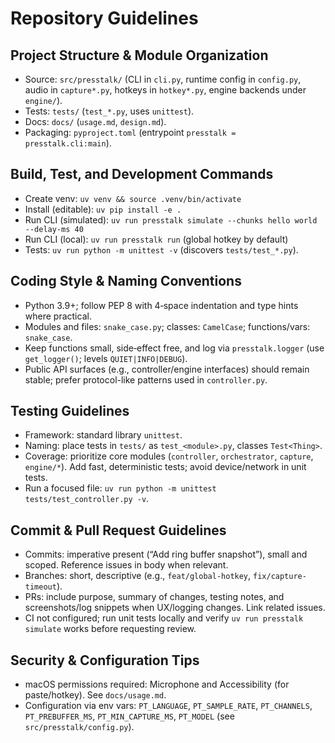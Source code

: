 # Repository Guidelines

## Project Structure & Module Organization
- Source: `src/presstalk/` (CLI in `cli.py`, runtime config in `config.py`, audio in `capture*.py`, hotkeys in `hotkey*.py`, engine backends under `engine/`).
- Tests: `tests/` (`test_*.py`, uses `unittest`).
- Docs: `docs/` (`usage.md`, `design.md`).
- Packaging: `pyproject.toml` (entrypoint `presstalk = presstalk.cli:main`).

## Build, Test, and Development Commands
- Create venv: `uv venv && source .venv/bin/activate`
- Install (editable): `uv pip install -e .`
- Run CLI (simulated): `uv run presstalk simulate --chunks hello world --delay-ms 40`
- Run CLI (local): `uv run presstalk run` (global hotkey by default)
- Tests: `uv run python -m unittest -v` (discovers `tests/test_*.py`).

## Coding Style & Naming Conventions
- Python 3.9+; follow PEP 8 with 4‑space indentation and type hints where practical.
- Modules and files: `snake_case.py`; classes: `CamelCase`; functions/vars: `snake_case`.
- Keep functions small, side‑effect free, and log via `presstalk.logger` (use `get_logger()`; levels `QUIET|INFO|DEBUG`).
- Public API surfaces (e.g., controller/engine interfaces) should remain stable; prefer protocol-like patterns used in `controller.py`.

## Testing Guidelines
- Framework: standard library `unittest`.
- Naming: place tests in `tests/` as `test_<module>.py`, classes `Test<Thing>`.
- Coverage: prioritize core modules (`controller`, `orchestrator`, `capture`, `engine/*`). Add fast, deterministic tests; avoid device/network in unit tests.
- Run a focused file: `uv run python -m unittest tests/test_controller.py -v`.

## Commit & Pull Request Guidelines
- Commits: imperative present (“Add ring buffer snapshot”), small and scoped. Reference issues in body when relevant.
- Branches: short, descriptive (e.g., `feat/global-hotkey`, `fix/capture-timeout`).
- PRs: include purpose, summary of changes, testing notes, and screenshots/log snippets when UX/logging changes. Link related issues.
- CI not configured; run unit tests locally and verify `uv run presstalk simulate` works before requesting review.

## Security & Configuration Tips
- macOS permissions required: Microphone and Accessibility (for paste/hotkey). See `docs/usage.md`.
- Configuration via env vars: `PT_LANGUAGE`, `PT_SAMPLE_RATE`, `PT_CHANNELS`, `PT_PREBUFFER_MS`, `PT_MIN_CAPTURE_MS`, `PT_MODEL` (see `src/presstalk/config.py`).
